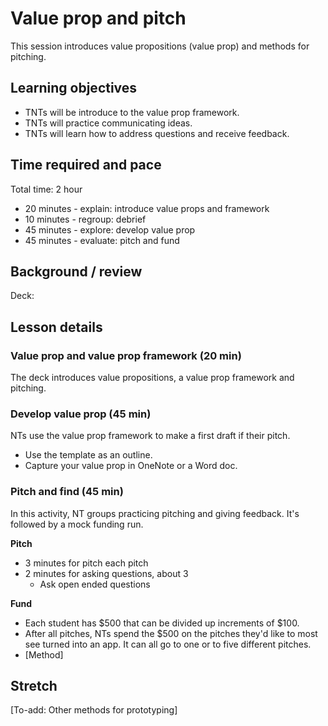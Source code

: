 # Value prop and pitch

This session introduces value propositions (value prop) and methods for pitching.

## Learning objectives

* TNTs will be introduce to the value prop framework.
* TNTs will practice communicating ideas.
* TNTs will learn how to address questions and receive feedback.

## Time required and pace

Total time: 2 hour

* 20 minutes - explain: introduce value props and framework
* 10 minutes - regroup: debrief
* 45 minutes - explore: develop value prop
* 45 minutes - evaluate: pitch and fund

## Background / review

Deck:

## Lesson details

### Value prop and value prop framework (20 min)

The deck introduces value propositions, a value prop framework and pitching.

### Develop value prop (45 min)

NTs use the value prop framework to make a first draft if their pitch.

* Use the template as an outline.
* Capture your value prop in OneNote or a Word doc.

### Pitch and find (45 min)

In this activity, NT groups practicing pitching and giving feedback. It's followed by a mock funding run.

**Pitch**

* 3 minutes for pitch each pitch
* 2 minutes for asking questions, about 3
  * Ask open ended questions

**Fund**

* Each student has $500 that can be divided up increments of $100.
* After all pitches, NTs spend the $500 on the pitches they'd like to most see turned into an app. It can all go to one or to five different pitches.
* [Method]

## Stretch

[To-add: Other methods for prototyping]

